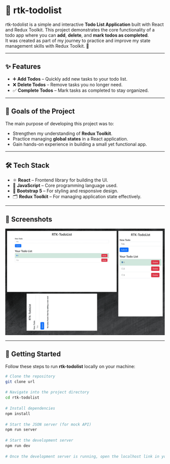 # 📝 rtk-todolist

rtk-todolist is a simple and interactive **Todo List Application** built with React and Redux Toolkit. This project demonstrates the core functionality of a todo app where you can **add**, **delete**, and **mark todos as completed**.  
It was created as part of my journey to practice and improve my state management skills with Redux Toolkit. 🚀

---

## ✨ Features

- ➕ **Add Todos** – Quickly add new tasks to your todo list.  
- ❌ **Delete Todos** – Remove tasks you no longer need.  
- ✅ **Complete Todos** – Mark tasks as completed to stay organized.  

---

## 🎯 Goals of the Project

The main purpose of developing this project was to:  
- Strengthen my understanding of **Redux Toolkit**.  
- Practice managing **global states** in a React application.  
- Gain hands-on experience in building a small yet functional app.  

---

## 🛠️ Tech Stack

- ⚛️ **React** – Frontend library for building the UI.  
- 📜 **JavaScript** – Core programming language used.  
- 🎨 **Bootstrap 5** – For styling and responsive design.  
- 🗂️ **Redux Toolkit** – For managing application state effectively.  

---

## 📸 Screenshots

![preview image](/preview.png)

---

## 🚀 Getting Started

Follow these steps to run **rtk-todolist** locally on your machine:

```bash
# Clone the repository
git clone url

# Navigate into the project directory
cd rtk-todolist

# Install dependencies
npm install

# Start the JSON server (for mock API)
npm run server

# Start the development server
npm run dev

# Once the development server is running, open the localhost link in your browser to start using rtk-todolist😃
